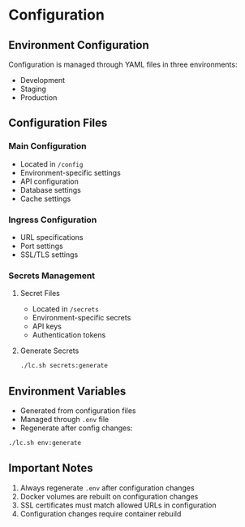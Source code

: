# Configuration

## Environment Configuration

Configuration is managed through YAML files in three environments:

- Development
- Staging
- Production

## Configuration Files

### Main Configuration

- Located in `/config`
- Environment-specific settings
- API configuration
- Database settings
- Cache settings

### Ingress Configuration

- URL specifications
- Port settings
- SSL/TLS settings

### Secrets Management

1. Secret Files
   - Located in `/secrets`
   - Environment-specific secrets
   - API keys
   - Authentication tokens

2. Generate Secrets

   ```bash
   ./lc.sh secrets:generate
   ```

## Environment Variables

- Generated from configuration files
- Managed through `.env` file
- Regenerate after config changes:

```bash
./lc.sh env:generate
```

## Important Notes

1. Always regenerate `.env` after configuration changes
2. Docker volumes are rebuilt on configuration changes
3. SSL certificates must match allowed URLs in configuration
4. Configuration changes require container rebuild
